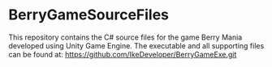 # BerryGameSourceFiles
This repository contains the C# source files for the game Berry Mania developed using Unity Game Engine.
The executable and all supporting files can be found at: https://github.com/IkeDeveloper/BerryGameExe.git
